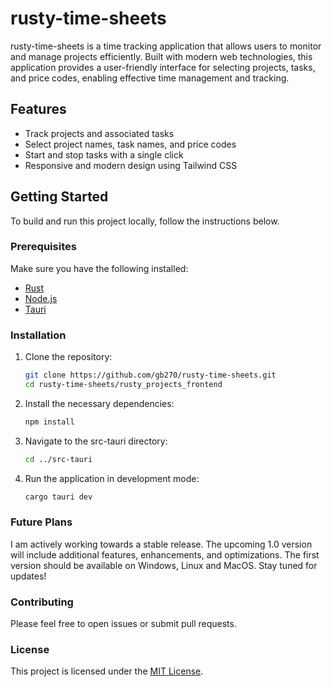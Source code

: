 # rusty-time-sheets

rusty-time-sheets is a time tracking application that allows users to monitor and manage projects efficiently. Built with modern web technologies, this application provides a user-friendly interface for selecting projects, tasks, and price codes, enabling effective time management and tracking.

## Features

- Track projects and associated tasks
- Select project names, task names, and price codes
- Start and stop tasks with a single click
- Responsive and modern design using Tailwind CSS

## Getting Started

To build and run this project locally, follow the instructions below.

### Prerequisites

Make sure you have the following installed:

- [Rust](https://www.rust-lang.org/)
- [Node.js](https://nodejs.org/)
- [Tauri](https://tauri.app/)

### Installation

1. Clone the repository:

   ```bash
   git clone https://github.com/gb270/rusty-time-sheets.git
   cd rusty-time-sheets/rusty_projects_frontend

2. Install the necessary dependencies:
    ```bash
    npm install

3. Navigate to the src-tauri directory:
    ```bash
    cd ../src-tauri

4. Run the application in development mode:
    ```bash
    cargo tauri dev


### Future Plans
I am actively working towards a stable release. The upcoming 1.0 version will include additional features, enhancements, and optimizations. The first version should be available on Windows, Linux and MacOS. Stay tuned for updates!

### Contributing
Please feel free to open issues or submit pull requests.

### License
This project is licensed under the [MIT License](LICENSE).


